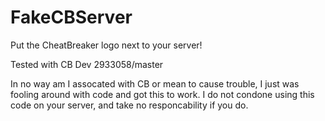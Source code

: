 # FakeCBServer
Put the CheatBreaker logo next to your server!

Tested with CB Dev 2933058/master

In no way am I assocated with CB or mean to cause trouble, I just was fooling around with code and got this to work. I do not condone using this code on your server, and take no responcability if you do. 

